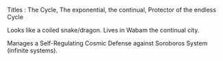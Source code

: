 Titles : The Cycle, The exponential, the continual, Protector of the endless Cycle

Looks like a coiled snake/dragon. Lives in Wabam the continual city.

Manages a Self-Regulating Cosmic Defense against Soroboros System (infinite systems).